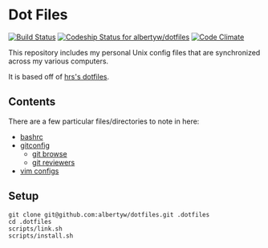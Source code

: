 Dot Files
=========

[![Build Status](https://drone.albertyw.com/api/badges/albertyw/dotfiles/status.svg)](https://drone.albertyw.com/albertyw/dotfiles)
[![Codeship Status for albertyw/dotfiles](https://app.codeship.com/projects/3dc1f750-2855-0137-4069-2e43d34d05fc/status?branch=master)](https://app.codeship.com/projects/330763)
[![Code Climate](https://codeclimate.com/github/albertyw/dotfiles/badges/gpa.svg)](https://codeclimate.com/github/albertyw/dotfiles)

This repository includes my personal Unix config files that are synchronized
across my various computers.

It is based off of [hrs's dotfiles](https://github.com/hrs/dotfiles).

Contents
--------

There are a few particular files/directories to note in here:

- [bashrc](https://github.com/albertyw/dotfiles/blob/master/files/bashrc)
- [gitconfig](https://github.com/albertyw/dotfiles/blob/master/files/gitconfig)
  - [git browse](https://github.com/albertyw/git-browse)
  - [git reviewers](https://github.com/albertyw/git-reviewers)
- [vim configs](https://github.com/albertyw/dotfiles/tree/master/files/vim/)

Setup
-----

```shell
git clone git@github.com:albertyw/dotfiles.git .dotfiles
cd .dotfiles
scripts/link.sh
scripts/install.sh
```
